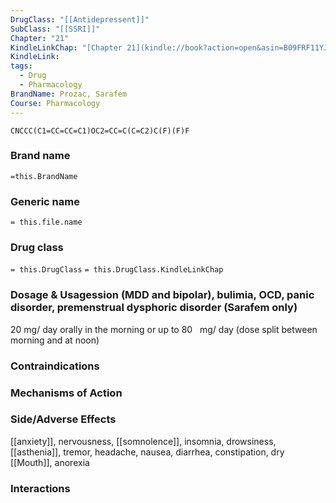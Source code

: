 ```yaml
---
DrugClass: "[[Antidepressent]]"
SubClass: "[[SSRI]]"
Chapter: "21"
KindleLinkChap: "[Chapter 21](kindle://book?action=open&asin=B09FRF11YJ&location=10945)"
KindleLink: 
tags:
  - Drug
  - Pharmacology
BrandName: Prozac, Sarafem
Course: Pharmacology
---
```

```smiles
CNCCC(C1=CC=CC=C1)OC2=CC=C(C=C2)C(F)(F)F
```

### Brand name
`=this.BrandName`
### Generic name
`= this.file.name`
### Drug class 
`= this.DrugClass`
	`= this.DrugClass.KindleLinkChap`

### Dosage & Usagession (MDD and bipolar), bulimia, OCD, panic disorder, premenstrual dysphoric disorder (Sarafem only)
20 mg/ day orally in the morning or up to 80   mg/ day (dose split between morning and at noon)

### Contraindications

### Mechanisms of Action

### Side/Adverse Effects
[[anxiety]], nervousness, [[somnolence]], insomnia, drowsiness, [[asthenia]], tremor, headache, nausea, diarrhea, constipation, dry [[Mouth]], anorexia

### Interactions

